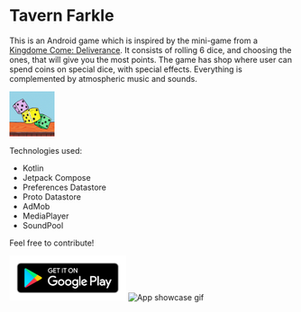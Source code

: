 # Tavern Farkle
This is an Android game which is inspired by the mini-game from a <a href="https://store.steampowered.com/app/379430/Kingdom_Come_Deliverance/">Kingdome Come: Deliverance</a>.
It consists of rolling 6 dice, and choosing the ones, that will give you the most points. The game has shop where user can spend coins on special dice, with special effects. Everything is complemented by atmospheric music and sounds.

<img alt="Tavern Farkle icon" height="80" src="app/src/main/ic_launcher-playstore.png" />

Technologies used:
<ul>
<li>Kotlin</li>
<li>Jetpack Compose</li>
<li>Preferences Datastore</li>
<li>Proto Datastore</li>
<li>AdMob</li>
<li>MediaPlayer</li>
<li>SoundPool</li>
</ul>

Feel free to contribute!


<a href="https://play.google.com/store/apps/details?id=pl.kazoroo.tavernFarkle">
    <img alt="Get it on Google Play" height="80"
        src="docs/google-badge.png" /></a>

<img src="docs/dice_showcase_03102024.gif" alt="App showcase gif" width="40%">
